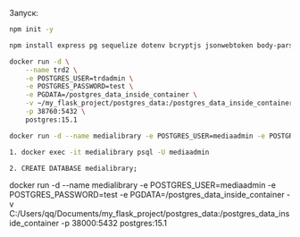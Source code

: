 

Запуск:

```bash
npm init -y
```

```bash
npm install express pg sequelize dotenv bcryptjs jsonwebtoken body-parser ejs middleware express-session
```

```bash
docker run -d \
    --name trd2 \
    -e POSTGRES_USER=trdadmin \
    -e POSTGRES_PASSWORD=test \
    -e PGDATA=/postgres_data_inside_container \
    -v ~/my_flask_project/postgres_data:/postgres_data_inside_container \
    -p 38760:5432 \
    postgres:15.1
```

```bash
docker run -d --name medialibrary -e POSTGRES_USER=mediaadmin -e POSTGRES_PASSWORD=test -e PGDATA=/postgres_data_inside_container -v ~/my_js_project/postgres_data:/postgres_data_inside_container -p 38000:5432 postgres:15.1
```

```bash
1. docker exec -it medialibrary psql -U mediaadmin

2. CREATE DATABASE medialibrary;
```

docker run -d --name medialibrary -e POSTGRES_USER=mediaadmin -e POSTGRES_PASSWORD=test -e PGDATA=/postgres_data_inside_container -v C:/Users/qq/Documents/my_flask_project/postgres_data:/postgres_data_inside_container -p 38000:5432 postgres:15.1
